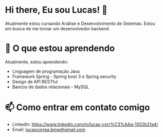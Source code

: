 # Hi there, Eu sou Lucas! 👋

Atualmente estou cursando Análise e Desenvolvimento de Sistemas. Estou em busca de me tornar um desenvolvedor backend.

# 🌱 O que estou aprendendo

Atualmente, estou aprendendo:

   - Linguagem de programação Java
   - Framework Spring - Spring boot 3 e Spring security   
   - Design de API RESTful
   - Bancos de dados relacionais - MySQL

# 📫 Como entrar em contato comigo

   - LinkedIn: https://www.linkedin.com/in/lucas-corr%C3%AAa-1052b21a4/
   - Email: lucascorrea.bmw@gmail.com
